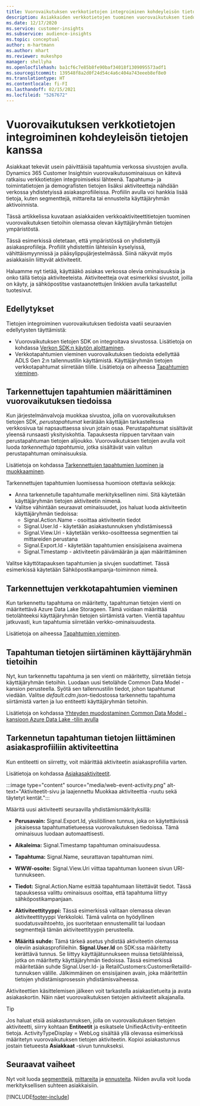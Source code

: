 ```yaml
---
title: Vuorovaikutuksen verkkotietojen integroiminen kohdeyleisön tietojen kanssa
description: Asiakkaiden verkkotietojen tuominen vuorovaikutuksen tiedoista kohdeyleisön tietoihin.
ms.date: 12/17/2020
ms.service: customer-insights
ms.subservice: audience-insights
ms.topic: conceptual
author: m-hartmann
ms.author: mhart
ms.reviewer: mukeshpo
manager: shellyha
ms.openlocfilehash: ba1cf6c7e85b8fe90baf34018f1309095573adf1
ms.sourcegitcommit: 139548f8a2d0f24d54c4a6c404a743eeeb8ef8e0
ms.translationtype: HT
ms.contentlocale: fi-FI
ms.lasthandoff: 02/15/2021
ms.locfileid: "5267672"
---
```

# <a name="integrate-web-data-from-engagement-insights-with-audience-insights"></a>Vuorovaikutuksen verkkotietojen integroiminen kohdeyleisön tietojen kanssa

Asiakkaat tekevät usein päivittäisiä tapahtumia verkossa sivustojen avulla. Dynamics 365 Customer Insightsin vuorovaikutusominaisuus on kätevä ratkaisu verkkotietojen integroimiseksi lähteenä. Tapahtuma- ja toimintatietojen ja demografisten tietojen lisäksi aktiviteetteja nähdään verkossa yhdistetyissä asiakasprofiileissa. Profiilin avulla voi hankkia lisää tietoja, kuten segmenttejä, mittareita tai ennusteita käyttäjäryhmän aktivoinnista.

Tässä artikkelissa kuvataan asiakkaiden verkkoaktiviteettitietojen tuominen vuorovaikutuksen tietoihin olemassa olevan käyttäjäryhmän tietojen ympäristöstä.

Tässä esimerkissä oletetaan, että ympäristössä on yhdistettyjä asiakasprofiileja. Profiilit yhdistettiin lähteisiin kyselyissä, vähittäismyynnissä ja pääsylippujärjestelmässä. Siinä näkyvät myös asiakkaisiin liittyvät aktiviteetit. 

Haluamme nyt tietää, käyttääkö asiakas verkossa olevia ominaisuuksia ja onko tällä tietoja aktiviteeteista. Aktiviteetteja ovat esimerkiksi sivustot, joilla on käyty, ja sähköpostitse vastaanotettujen linkkien avulla tarkastellut tuotesivut.

## <a name="prerequisites"></a>Edellytykset

Tietojen integroiminen vuorovaikutuksen tiedoista vaatii seuraavien edellytysten täyttämistä: 

- Vuorovaikutuksen tietojen SDK on integroitava sivustossa. Lisätietoja on kohdassa [Verkon SDK:n käytön aloittaminen](../engagement-insights/instrument-website.md).
- Verkkotapahtumien vieminen vuorovaikutuksen tiedoista edellyttää ADLS Gen 2:n tallennustilin käyttämistä. Käyttäjäryhmän tietojen verkkotapahtumat siirretään tilille. Lisätietoja on aiheessa [Tapahtumien vieminen](../engagement-insights/export-events.md).

## <a name="configure-refined-events-in-engagement-insights"></a>Tarkennettujen tapahtumien määrittäminen vuorovaikutuksen tiedoissa

Kun järjestelmänvalvoja muokkaa sivustoa, jolla on vuorovaikutuksen tietojen SDK, *perustapahtumat* kerätään käyttäjän tarkastellessa verkkosivua tai napsauttaessa sivun jotain osaa. Perustapahtumat sisältävät yleensä runsaasti yksityiskohtia. Tapauksesta riippuen tarvitaan vain perustapahtuman tietojen alijoukko. Vuorovaikutuksen tietojen avulla voit luoda *tarkennettuja tapahtumia*, jotka sisältävät vain valitun perustapahtuman ominaisuuksia.     

Lisätietoja on kohdassa [Tarkennettujen tapahtumien luominen ja muokkaaminen](../engagement-insights/refined-events.md).

Tarkennettujen tapahtumien luomisessa huomioon otettavia seikkoja: 

- Anna tarkennetulle tapahtumalle merkityksellinen nimi. Sitä käytetään käyttäjäryhmän tietojen aktiviteetin nimenä.
- Valitse vähintään seuraavat ominaisuudet, jos haluat luoda aktiviteetin käyttäjäryhmän tiedoissa: 
    - Signal.Action.Name - osoittaa aktiviteetin tiedot
    - Signal.User.Id - käytetään asiakastunnuksen yhdistämisessä
    - Signal.View.Uri - käytetään verkko-osoitteessa segmenttien tai mittareiden perustana
    - Signal.Export.Id - käytetään tapahtumien ensisijaisena avaimena <!-- system generated, do we need to list?-->
    - Signal.Timestamp - aktiviteetin päivämäärän ja ajan määrittäminen

Valitse käyttötapauksen tapahtumien ja sivujen suodattimet. Tässä esimerkissä käytetään Sähköpostikampanja-toiminnon nimeä.

## <a name="export-the-refined-web-events"></a>Tarkennettujen verkkotapahtumien vieminen 

Kun tarkennettu tapahtuma on määritetty, tapahtuman tietojen vienti on määritettävä Azure Data Lake Storageen. Tämä voidaan määrittää tietolähteeksi käyttäjäryhmän tietojen siirtämistä varten. Vientiä tapahtuu jatkuvasti, kun tapahtumia siirretään verkko-ominaisuudesta.

Lisätietoja on aiheessa [Tapahtumien vieminen](../engagement-insights/export-events.md).

## <a name="ingest-event-data-to-audience-insights"></a>Tapahtuman tietojen siirtäminen käyttäjäryhmän tietoihin

Nyt, kun tarkennettu tapahtuma ja sen vienti on määritetty, siirretään tietoja käyttäjäryhmän tietoihin. Luodaan uusi tietolähde Common Data Model -kansion perusteella. Syötä sen tallennustilin tiedot, johon tapahtumat viedään. Valitse *default.cdm.json*-tiedostossa tarkennettu tapahtuma siirtämistä varten ja luo entiteetti käyttäjäryhmän tietoihin.

Lisätietoja on kohdassa [Yhteyden muodostaminen Common Data Model -kansioon Azure Data Lake -tilin avulla](connect-common-data-model.md)


## <a name="relate-refined-event-data-as-an-activity-of-a-customer-profile"></a>Tarkennetun tapahtuman tietojen liittäminen asiakasprofiiliin aktiviteettina

Kun entiteetti on siirretty, voit määrittää aktiviteetin asiakasprofiilia varten.

Lisätietoja on kohdassa [Asiakasaktiviteetit](activities.md).

:::image type="content" source="media/web-event-activity.png" alt-text="Aktiviteetit-sivu ja laajennettu Muokkaa aktiviteettia -ruutu sekä täytetyt kentät.":::

Määritä uusi aktiviteetti seuraavilla yhdistämismäärityksillä: 

- **Perusavain:** Signal.Export.Id, yksilöllinen tunnus, joka on käytettävissä jokaisessa tapahtumatietueessa vuorovaikutuksen tiedoissa. Tämä ominaisuus luodaan automaattisesti.

- **Aikaleima:** Signal.Timestamp tapahtuman ominaisuudessa.

- **Tapahtuma:** Signal.Name, seurattavan tapahtuman nimi.

- **WWW-osoite:** Signal.View.Uri viittaa tapahtuman luoneen sivun URI-tunnukseen.

- **Tiedot:** Signal.Action.Name esittää tapahtumaan liitettävät tiedot. Tässä tapauksessa valittu ominaisuus osoittaa, että tapahtuma liittyy sähköpostikampanjaan.

- **Aktiviteettityyppi:** Tässä esimerkissä valitaan olemassa olevan aktiviteettityyppi Verkkoloki. Tämä valinta on hyödyllinen suodatusvaihtoehto, jos suoritetaan ennustemallit tai luodaan segmenttejä tämän aktiviteettityypin perusteella.

- **Määritä suhde:** Tämä tärkeä asetus yhdistää aktiviteetin olemassa oleviin asiakasprofiileihin. **Signal.User.Id** on SDK:ssa määritetty kerättävä tunnus. Se liittyy käyttäjätunnukseen muissa tietolähteissä, jotka on määritetty käyttäjäryhmän tiedoissa. Tässä esimerkissä määritetään suhde Signal.User.Id- ja RetailCustomers:CustomerRetailId-tunnuksen välille. Jälkimmäinen on ensisijainen avain, joka määritettiin tietojen yhdistämisprosessin yhdistämisvaiheessa.


Aktiviteettien käsittelemisen jälkeen voit tarkastella asiakastietueita ja avata asiakaskortin. Näin näet vuorovaikutuksen tietojen aktiviteetit aikajanalla. 

> [!TIP]
> Jos haluat etsiä asiakastunnuksen, jolla on vuorovaikutuksen tietojen aktiviteetti, siirry kohtaan **Entiteetit** ja esikatsele UnifiedActivity-entiteetin tietoja. ActivityTypeDisplay = WebLog sisältää yllä olevassa esimerkissä määritetyn vuorovaikutuksen tietojen aktiviteetin. Kopioi asiakastunnus jostain tietueesta **Asiakkaat** -sivun tunnukseksi.

## <a name="next-steps"></a>Seuraavat vaiheet

Nyt voit luoda [segmenttejä](segments.md), [mittareita](measures.md) ja [ennusteita](predictions.md). Niiden avulla voit luoda merkityksellisen suhteen asiakkaisiin.


[!INCLUDE[footer-include](../includes/footer-banner.md)]